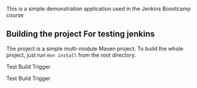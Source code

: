 This is a simple demonstration application used in the Jenkins Boostcamp course

## Building the project For testing jenkins

The project is a simple multi-module Maven project. To build the whole project, just run `mvn install` from the root directory.

Test Build Trigger

Test Build Trigger
